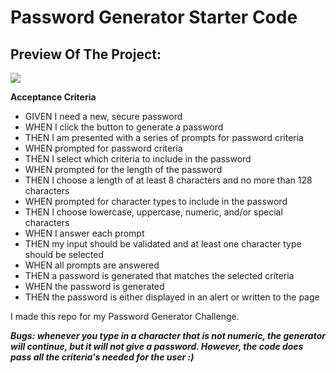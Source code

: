 # Password Generator Starter Code
## Preview Of The Project:

![](images/PWGP.png)


**Acceptance Criteria**
* GIVEN I need a new, secure password
* WHEN I click the button to generate a password
* THEN I am presented with a series of prompts for password criteria
* WHEN prompted for password criteria
* THEN I select which criteria to include in the password
* WHEN prompted for the length of the password
* THEN I choose a length of at least 8 characters and no more than 128 characters
* WHEN prompted for character types to include in the password
* THEN I choose lowercase, uppercase, numeric, and/or special characters
* WHEN I answer each prompt
* THEN my input should be validated and at least one character type should be selected
* WHEN all prompts are answered
* THEN a password is generated that matches the selected criteria
* WHEN the password is generated
* THEN the password is either displayed in an alert or written to the page

I made this repo for my Password Generator Challenge.


***Bugs: whenever you type in a character that is not numeric, the generator will continue, but it will not give a password. However, the code does pass all the criteria's needed for the user :)***

